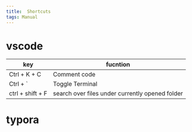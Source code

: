 ```yaml
---
title:  Shortcuts
tags: Manual
---
```



# vscode 

key| fucntion
--|--
Ctrl + K + C | Comment code 
Ctrl + ` | Toggle Terminal 
ctrl + shift + F | search over files under currently opened folder


# typora


